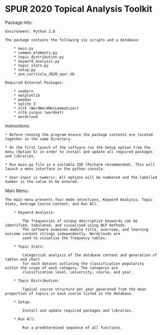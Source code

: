 # SPUR 2020 Topical Analysis Toolkit
Package Info:

	Environment: Python 3.8

	The package contains the following six scripts and a database:

		* main.py
		* common_elements.py
		* topic_distribution.py
		* keyword_analysis.py
		* topic_stats.py
		* setup.py
		* acm_curricula_2020_spur.db

	Required External Packages:

		* seaborn
		* matplotlib
		* pandas
		* sqlite 3
		* nltk (WordWordNetLemmatizer)
		* nltk.corpus (wordnet)
		* wordcloud
	
Instructions:

	* Before running the program ensure the package contents are located together in the same directory.
	
	* On the first launch of the software run the Setup option from the menu (Option 5) in order to install and update all required packages and libraries.

	* Run main.py file in a suitable IDE (Pycharm recommended). This will launch a menu interface in the python console.
	
	* User-input is numeric: All options will be numbered and the labelled number is the value to be entered.

Main Menu:
	
    The main menu presents four mode selections, Keyword Analysis, Topic Stats, Average Course Content, and Run All. 
			
        * Keyword Analysis:

            The frequencies of unique descriptive keywords can be identified, tabulated, and visualised using NLP methods. 
            The software examines module title, overview, and learning outcome content strings independently. Wordclouds are
            used to visualise the frequency tables. 
        
        * Topic Stats:

            Categorical analysis of the database content and generation of tables and chart
            for each dataset outlining the classification popularity within the scope of each category. The categorys are 
            classification level, university, course, and year. 
        
        * Topic Distribution:
        
            Typical course structure per year generated from the mean proportion of topics in each course listed in the database. 
        
        * Setup:
        
            Install and update required packages and libraries.
                  
        * Run All:
                
            Run a predetermined sequence of all functions.
